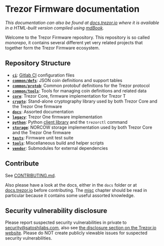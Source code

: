 # Trezor Firmware documentation

_This documentation can also be found at [docs.trezor.io](https://docs.trezor.io) where it is available in a HTML-built version compiled using [mdBook](https://github.com/rust-lang/mdBook)._

Welcome to the Trezor Firmware repository. This repository is so called _monorepo_, it contains several different yet very related projects that together form the Trezor Firmware ecosystem. 

## Repository Structure



* **[`ci`](https://github.com/trezor/trezor-firmware/tree/master/ci/)**: [Gitlab CI](https://gitlab.com/satoshilabs/trezor/trezor-firmware) configuration files
* **[`common/defs`](https://github.com/trezor/trezor-firmware/tree/master/common/defs/)**: JSON coin definitions and support tables
* **[`common/protob`](https://github.com/trezor/trezor-firmware/tree/master/common/protob/)**: Common protobuf definitions for the Trezor protocol
* **[`common/tools`](https://github.com/trezor/trezor-firmware/tree/master/common/tools/)**: Tools for managing coin definitions and related data
* **[`core`](https://github.com/trezor/trezor-firmware/tree/master/core/)**: Trezor Core, firmware implementation for Trezor T
* **[`crypto`](https://github.com/trezor/trezor-firmware/tree/master/crypto/)**: Stand-alone cryptography library used by both Trezor Core and the Trezor One firmware
* **[`docs`](https://github.com/trezor/trezor-firmware/tree/master/docs/)**: Assorted documentation
* **[`legacy`](https://github.com/trezor/trezor-firmware/tree/master/legacy/)**: Trezor One firmware implementation
* **[`python`](https://github.com/trezor/trezor-firmware/tree/master/python/)**: Python [client library](https://pypi.org/project/trezor) and the `trezorctl` command
* **[`storage`](https://github.com/trezor/trezor-firmware/tree/master/storage/)**: NORCOW storage implementation used by both Trezor Core and the Trezor One firmware
* **[`tests`](https://github.com/trezor/trezor-firmware/tree/master/tests/)**: Firmware unit test suite
* **[`tools`](https://github.com/trezor/trezor-firmware/tree/master/tools/)**: Miscellaneous build and helper scripts
* **[`vendor`](https://github.com/trezor/trezor-firmware/tree/master/vendor/)**: Submodules for external dependencies


## Contribute

See [CONTRIBUTING.md](https://github.com/trezor/trezor-firmware/tree/master/CONTRIBUTING.md).

Also please have a look at the docs, either in the `docs` folder or at  [docs.trezor.io](https://docs.trezor.io) before contributing. The [misc](misc/index.md) chapter should be read in particular because it contains some useful assorted knowledge.

## Security vulnerability disclosure

Please report suspected security vulnerabilities in private to [security@satoshilabs.com](mailto:security@satoshilabs.com), also see [the disclosure section on the Trezor.io website](https://trezor.io/security/). Please do NOT create publicly viewable issues for suspected security vulnerabilities.
